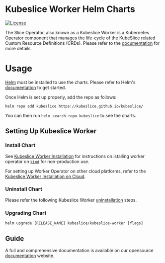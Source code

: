 # Kubeslice Worker Helm Charts

[![License](https://img.shields.io/badge/License-Apache%202.0-blue.svg)](https://opensource.org/licenses/Apache-2.0)



The Slice Operator, also known as a Kubeslice Worker is a Kubernetes Operator component that manages the life-cycle of the KubeSlice related Custom Resource Definitions (CRDs). Please refer to the [documentation](https://kubeslice.io/documentation/open-source/1.3.0/overview/architecture) for more details.


# Usage

[Helm](https://helm.sh) must be installed to use the charts.
Please refer to Helm's [documentation](https://helm.sh/docs/) to get started.

Once Helm is set up properly, add the repo as follows:

```console
helm repo add kubeslice https://kubeslice.github.io/kubeslice/
```

You can then run `helm search repo kubeslice` to see the charts.

## Setting Up Kubeslice Worker

### Install Chart



See [Kubeslice Worker Installation](https://kubeslice.io/documentation/open-source/1.3.0/playground/sandbox) for instructions on istalling worker operator on [`kind`](https://kind.sigs.k8s.io/) for non-production use.

For setting up Worker Operator on other cloud platforms, refer to the [Kubeslice Worker Installation on Cloud](https://kubeslice.io/documentation/open-source/1.3.0/install-kubeslice/yaml/yaml-register-worker-clusters).

### Uninstall Chart

Please refer the following Kubeslice Worker [uninstallation](https://kubeslice.io/documentation/open-source/1.3.0/uninstall-kubeslice/) steps.

### Upgrading Chart

```console
helm upgrade [RELEASE_NAME] kubeslice/kubeslice-worker [flags]
```

Guide
---
A full and comprehensive documentation is available on our opensource [documentation](https://kubeslice.io/documentation/open-source/) website.

